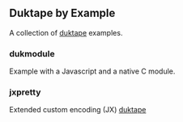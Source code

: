 ## Duktape by Example
A collection of [duktape](https://duktape.org/) examples.

### dukmodule
Example with a Javascript and a native C module.

### jxpretty
Extended custom encoding (JX)
[duktape](https://github.com/svaarala/duktape/blob/master/doc/json.rst)


